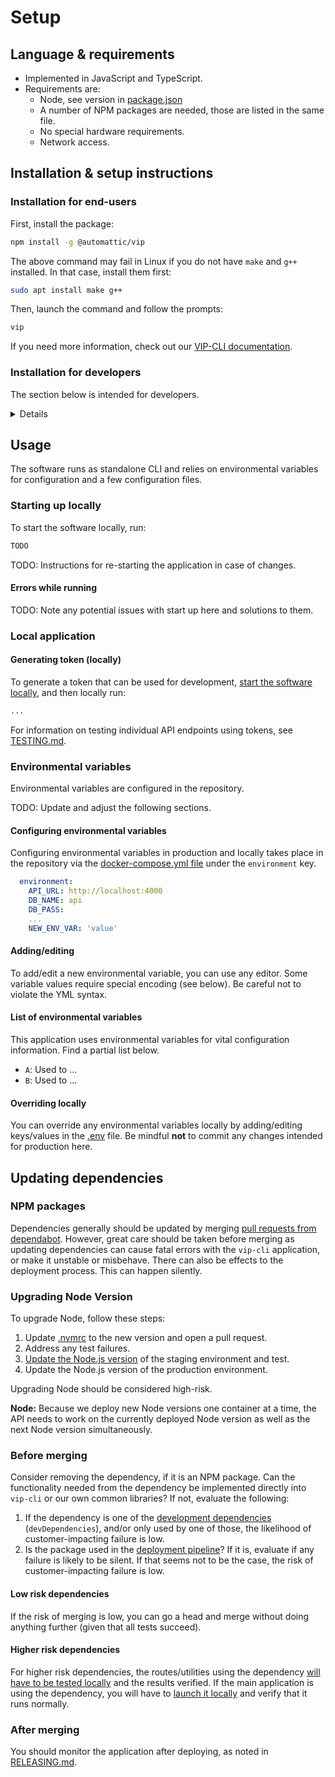 # Setup

## Language & requirements

- Implemented in JavaScript and TypeScript.
- Requirements are:
  - Node, see version in [package.json](https://github.com/Automattic/vip-cli/blob/trunk/package.json)
  - A number of NPM packages are needed, those are listed in the same file.
  - No special hardware requirements.
  - Network access.

## Installation & setup instructions

### Installation for end-users

First, install the package:

```bash
npm install -g @automattic/vip
```

The above command may fail in Linux if you do not have `make` and `g++` installed. In that case, install them first:

```bash
sudo apt install make g++
```

Then, launch the command and follow the prompts:

```bash
vip
```

If you need more information, check out our [VIP-CLI documentation](https://docs.wpvip.com/technical-references/vip-cli/).

### Installation for developers

The section below is intended for developers.

<summary><details>

#### Version manager

We recommend to use a version manager like [nvm](https://github.com/nvm-sh/nvm) or [nodenv](https://github.com/nodenv/nodenv) to automatically configure the version of Node required by this software package. The [.nvmrc](https://github.com/Automattic/vip-cli/blob/trunk/.nvmrc) file gives these tools the necessary hints for what version to use.

#### Install and setup ...

TODO: Does this software rely on other software? Link to setup instructions for that.

To be able to function, [??](https://github.com/Automattic/???) (???), has to be [installed, set up and running](https://github.com/Automattic/???/tree/trunk/docs/SETUP.md) before this package is started. Please ensure to complete this step before attempting to install and run the package.

### Fetching & installing

This will fetch the package and install all dependencies:

```bash
git clone git@github.com:Automattic/vip-cli.git && \
cd vip-cli && npm install
```

### Building

This will build all TypeScript files so they can be executed:

```bash
cd vip-cli && \
npm run build
```

</details></summary>

## Usage

The software runs as standalone CLI and relies on environmental variables for configuration and a few configuration files.

### Starting up locally

To start the software locally, run:

```bash
TODO
```

TODO: Instructions for re-starting the application in case of changes.

#### Errors while running

TODO: Note any potential issues with start up here and solutions to them.

### Local application

#### Generating token (locally)

To generate a token that can be used for development, [start the software locally](#starting-up-locally), and then locally run:

```bash
...
```

For information on testing individual API endpoints using tokens, see [TESTING.md](TESTING.md).

### Environmental variables

Environmental variables are configured in the repository.

TODO: Update and adjust the following sections.

#### Configuring environmental variables

Configuring environmental variables in production and locally takes place in the repository via the [docker-compose.yml file](https://github.com/Automattic/vip-cli/blob/trunk/docker-compose.yml) under the `environment` key.

```YAML
  environment:
    API_URL: http://localhost:4000
    DB_NAME: api
    DB_PASS:
    ...
    NEW_ENV_VAR: 'value'
```

#### Adding/editing

To add/edit a new environmental variable, you can use any editor. Some variable values require special encoding (see below). Be careful not to violate the YML syntax.

#### List of environmental variables

This application uses environmental variables for vital configuration information. Find a partial list below.

- `A`: Used to ...
- `B`: Used to ...

#### Overriding locally

You can override any environmental variables locally by adding/editing keys/values in the [.env](https://github.com/Automattic/vip-cli/blob/trunk/.env) file. Be mindful **not** to commit any changes intended for production here.

## Updating dependencies

### NPM packages

Dependencies generally should be updated by merging [pull requests from dependabot](https://github.com/Automattic/vip-cli/pulls/app%2Fdependabot). However, great care should be taken before merging as updating dependencies can cause fatal errors with the `vip-cli` application, or make it unstable or misbehave. There can also be effects to the deployment process. This can happen silently.

### Upgrading Node Version

To upgrade Node, follow these steps:

1. Update [.nvmrc](https://github.com/Automattic/vip-cli/blob/trunk/.nvmrc) to the new version and open a pull request.
1. Address any test failures.
1. [Update the Node.js version](https://docs.wpvip.com/technical-references/software-management/#h-node-js) of the staging environment and test.
1. Update the Node.js version of the production environment.

Upgrading Node should be considered high-risk.

**Node:** Because we deploy new Node versions one container at a time, the API needs to work on the currently deployed Node version as well as the next Node version simultaneously.

### Before merging

Consider removing the dependency, if it is an NPM package. Can the functionality needed from the dependency be implemented directly into `vip-cli` or our own common libraries? If not, evaluate the following:

1. If the dependency is one of the [development dependencies](https://github.com/Automattic/vip-cli/blob/trunk/package.json) (`devDependencies`), and/or only used by one of those, the likelihood of customer-impacting failure is low.
1. Is the package used in the [deployment pipeline](RELEASING.md#deployments-to-production)? If it is, evaluate if any failure is likely to be silent. If that seems not to be the case, the risk of customer-impacting failure is low.

#### Low risk dependencies

If the risk of merging is low, you can go a head and merge without doing anything further (given that all tests succeed).

#### Higher risk dependencies

For higher risk dependencies, the routes/utilities using the dependency [will have to be tested locally](TESTING.md) and the results verified. If the main application is using the dependency, you will have to [launch it locally](SETUP.md#starting-up-locally) and verify that it runs normally.

### After merging

You should monitor the application after deploying, as noted in [RELEASING.md](RELEASING.md#monitoring-post-release).
